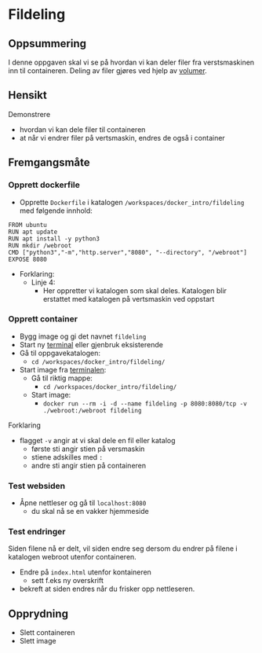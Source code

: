 

# Fildeling


## Oppsummering

I denne oppgaven skal vi se på hvordan vi kan deler filer fra verstsmaskinen inn til containeren. Deling av filer gjøres ved hjelp av [volumer](../oss/hvaer_volume.md).


## Hensikt

Demonstrere

- hvordan vi kan dele filer til containeren
- at når vi endrer filer på vertsmaskin, endres de også i container


## Fremgangsmåte

### Opprett dockerfile

- Opprette `Dockerfile` i katalogen `/workspaces/docker_intro/fildeling` med følgende innhold:

```
FROM ubuntu
RUN apt update
RUN apt install -y python3
RUN mkdir /webroot
CMD ["python3","-m","http.server","8080", "--directory", "/webroot"]
EXPOSE 8080
```

- Forklaring:
    - Linje 4:
        - Her oppretter vi katalogen som skal deles. Katalogen blir erstattet med katalogen på vertsmaskin ved oppstart

### Opprett container

- Bygg image og gi det navnet `fildeling`
- Start ny [terminal](../oss/ny_terminal.md) eller gjenbruk eksisterende
- Gå til oppgavekatalogen:
    - `cd /workspaces/docker_intro/fildeling/`
- Start image fra [terminalen](../oss/ny_terminal.md):
    - Gå til riktig mappe:
        - `cd /workspaces/docker_intro/fildeling/`
    - Start image:
        - `docker run --rm -i -d --name fildeling -p 8080:8080/tcp -v ./webroot:/webroot fildeling`

Forklaring

- flagget `-v` angir at vi skal dele en fil eller katalog
    - første sti angir stien på versmaskin
    - stiene adskilles med `:`
    - andre sti angir stien på containeren

### Test websiden

- Åpne nettleser og gå til `localhost:8080`
    - du skal nå se en vakker hjemmeside



### Test endringer

Siden filene nå er delt, vil siden endre seg dersom du endrer på filene i katalogen webroot utenfor containeren.

- Endre på `index.html` utenfor kontaineren
    - sett f.eks ny overskrift
- bekreft at siden endres når du frisker opp nettleseren.

## Opprydning

- Slett containeren
- Slett image